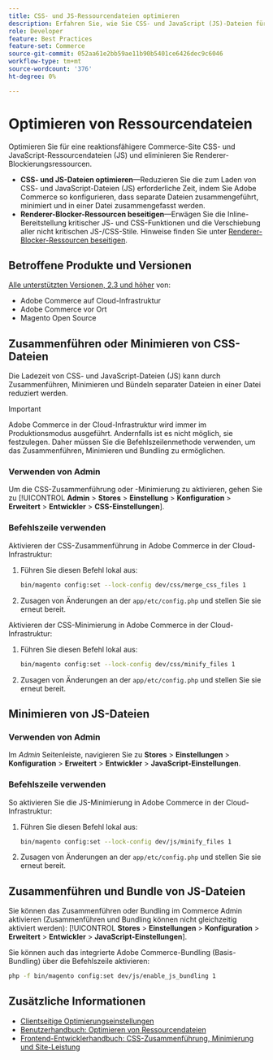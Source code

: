 ```yaml
---
title: CSS- und JS-Ressourcendateien optimieren
description: Erfahren Sie, wie Sie CSS- und JavaScript (JS)-Dateien für Adobe Commerce-Projekte über die Admin-Befehlszeile oder die Befehlszeile zusammenführen und minimieren können.
role: Developer
feature: Best Practices
feature-set: Commerce
source-git-commit: 052aa61e2bb59ae11b90b5401ce6426dec9c6046
workflow-type: tm+mt
source-wordcount: '376'
ht-degree: 0%

---
```


# Optimieren von Ressourcendateien

Optimieren Sie für eine reaktionsfähigere Commerce-Site CSS- und JavaScript-Ressourcendateien (JS) und eliminieren Sie Renderer-Blockierungsressourcen.

- **CSS- und JS-Dateien optimieren**—Reduzieren Sie die zum Laden von CSS- und JavaScript-Dateien (JS) erforderliche Zeit, indem Sie Adobe Commerce so konfigurieren, dass separate Dateien zusammengeführt, minimiert und in einer Datei zusammengefasst werden.
- **Renderer-Blocker-Ressourcen beseitigen**—Erwägen Sie die Inline-Bereitstellung kritischer JS- und CSS-Funktionen und die Verschiebung aller nicht kritischen JS-/CSS-Stile. Hinweise finden Sie unter [Renderer-Blocker-Ressourcen beseitigen](https://web.dev/render-blocking-resources/).

## Betroffene Produkte und Versionen

[Alle unterstützten Versionen, 2.3 und höher](../../../release/versions.md) von:

- Adobe Commerce auf Cloud-Infrastruktur
- Adobe Commerce vor Ort
- Magento Open Source

## Zusammenführen oder Minimieren von CSS-Dateien

Die Ladezeit von CSS- und JavaScript-Dateien (JS) kann durch Zusammenführen, Minimieren und Bündeln separater Dateien in einer Datei reduziert werden.

>[!IMPORTANT]
>
>Adobe Commerce in der Cloud-Infrastruktur wird immer im Produktionsmodus ausgeführt. Andernfalls ist es nicht möglich, sie festzulegen. Daher müssen Sie die Befehlszeilenmethode verwenden, um das Zusammenführen, Minimieren und Bundling zu ermöglichen.

### Verwenden von Admin

Um die CSS-Zusammenführung oder -Minimierung zu aktivieren, gehen Sie zu [!UICONTROL **Admin** > **Stores** > **Einstellung** > **Konfiguration** > **Erweitert** > **Entwickler** > **CSS-Einstellungen**].

### Befehlszeile verwenden

Aktivieren der CSS-Zusammenführung in Adobe Commerce in der Cloud-Infrastruktur:

1. Führen Sie diesen Befehl lokal aus:

   ```bash
   bin/magento config:set --lock-config dev/css/merge_css_files 1
   ```

1. Zusagen von Änderungen an der `app/etc/config.php` und stellen Sie sie erneut bereit.

Aktivieren der CSS-Minimierung in Adobe Commerce in der Cloud-Infrastruktur:

1. Führen Sie diesen Befehl lokal aus:

   ```bash
   bin/magento config:set --lock-config dev/css/minify_files 1
   ```

1. Zusagen von Änderungen an der `app/etc/config.php` und stellen Sie sie erneut bereit.

## Minimieren von JS-Dateien

### Verwenden von Admin

Im *Admin* Seitenleiste, navigieren Sie zu **Stores** > **Einstellungen** > **Konfiguration** > **Erweitert** > **Entwickler** > **JavaScript-Einstellungen**.

### Befehlszeile verwenden

So aktivieren Sie die JS-Minimierung in Adobe Commerce in der Cloud-Infrastruktur:

1. Führen Sie diesen Befehl lokal aus:

   ```bash
   bin/magento config:set --lock-config dev/js/minify_files 1
   ```

1. Zusagen von Änderungen an der `app/etc/config.php` und stellen Sie sie erneut bereit.

## Zusammenführen und Bundle von JS-Dateien

Sie können das Zusammenführen oder Bundling im Commerce Admin aktivieren (Zusammenführen und Bundling können nicht gleichzeitig aktiviert werden): [!UICONTROL **Stores** > **Einstellungen** > **Konfiguration** > **Erweitert** > **Entwickler** > **JavaScript-Einstellungen**].

Sie können auch das integrierte Adobe Commerce-Bundling (Basis-Bundling) über die Befehlszeile aktivieren:

```bash
php -f bin/magento config:set dev/js/enable_js_bundling 1
```

## Zusätzliche Informationen

- [Clientseitige Optimierungseinstellungen](../../../performance/configuration.md#client-side-optimization-settings)
- [Benutzerhandbuch: Optimieren von Ressourcendateien](https://docs.magento.com/user-guide/system/file-optimization.html)
- [Frontend-Entwicklerhandbuch: CSS-Zusammenführung, Minimierung und Site-Leistung](https://developer.adobe.com/commerce/frontend-core/guide/css/#css-merging-minification-and-performance)
